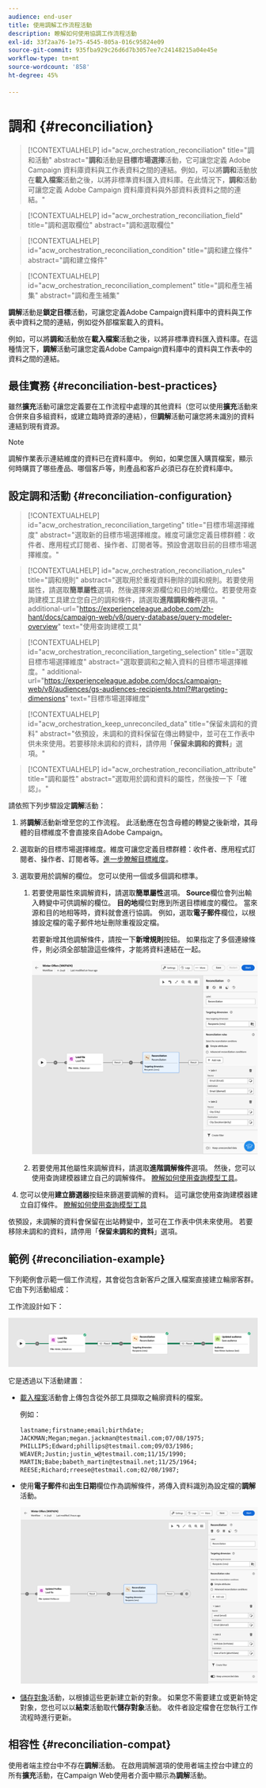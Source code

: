 ```yaml
---
audience: end-user
title: 使用調解工作流程活動
description: 瞭解如何使用協調工作流程活動
exl-id: 33f2aa76-1e75-4545-805a-016c95824e09
source-git-commit: 935fba929c26d6d7b3057ee7c24148215a04e45e
workflow-type: tm+mt
source-wordcount: '858'
ht-degree: 45%

---
```


# 調和 {#reconciliation}

>[!CONTEXTUALHELP]
>id="acw_orchestration_reconciliation"
>title="調和活動"
>abstract="**調和**&#x200B;活動是&#x200B;**目標市場選擇**&#x200B;活動，它可讓您定義 Adobe Campaign 資料庫資料與工作表資料之間的連結。例如，可以將&#x200B;**調和**&#x200B;活動放在&#x200B;**載入檔案**&#x200B;活動之後，以將非標準資料匯入資料庫。在此情況下，**調和**&#x200B;活動可讓您定義 Adobe Campaign 資料庫資料與外部資料表資料之間的連結。"

>[!CONTEXTUALHELP]
>id="acw_orchestration_reconciliation_field"
>title="調和選取欄位"
>abstract="調和選取欄位"

>[!CONTEXTUALHELP]
>id="acw_orchestration_reconciliation_condition"
>title="調和建立條件"
>abstract="調和建立條件"

>[!CONTEXTUALHELP]
>id="acw_orchestration_reconciliation_complement"
>title="調和產生補集"
>abstract="調和產生補集"

**調解**&#x200B;活動是&#x200B;**鎖定目標**&#x200B;活動，可讓您定義Adobe Campaign資料庫中的資料與工作表中資料之間的連結，例如從外部檔案載入的資料。

例如，可以將&#x200B;**調和**&#x200B;活動放在&#x200B;**載入檔案**&#x200B;活動之後，以將非標準資料匯入資料庫。在這種情況下，**調解**&#x200B;活動可讓您定義Adobe Campaign資料庫中的資料與工作表中的資料之間的連結。

## 最佳實務 {#reconciliation-best-practices}

雖然&#x200B;**擴充**&#x200B;活動可讓您定義要在工作流程中處理的其他資料（您可以使用&#x200B;**擴充**&#x200B;活動來合併來自多組資料，或建立臨時資源的連結），但&#x200B;**調解**&#x200B;活動可讓您將未識別的資料連結到現有資源。

>[!NOTE]
>調解作業表示連結維度的資料已在資料庫中。  例如，如果您匯入購買檔案，顯示何時購買了哪些產品、哪個客戶等，則產品和客戶必須已存在於資料庫中。

## 設定調和活動 {#reconciliation-configuration}

>[!CONTEXTUALHELP]
>id="acw_orchestration_reconciliation_targeting"
>title="目標市場選擇維度"
>abstract="選取新的目標市場選擇維度。維度可讓您定義目標群體：收件者、應用程式訂閱者、操作者、訂閱者等。預設會選取目前的目標市場選擇維度。"

>[!CONTEXTUALHELP]
>id="acw_orchestration_reconciliation_rules"
>title="調和規則"
>abstract="選取用於重複資料刪除的調和規則。若要使用屬性，請選取&#x200B;**簡單屬性**&#x200B;選項，然後選擇來源欄位和目的地欄位。若要使用查詢建模工具建立您自己的調和條件，請選取&#x200B;**進階調和條件**&#x200B;選項。"
>additional-url="https://experienceleague.adobe.com/zh-hant/docs/campaign-web/v8/query-database/query-modeler-overview" text="使用查詢建模工具"

>[!CONTEXTUALHELP]
>id="acw_orchestration_reconciliation_targeting_selection"
>title="選取目標市場選擇維度"
>abstract="選取要調和之輸入資料的目標市場選擇維度。"
>additional-url="https://experienceleague.adobe.com/docs/campaign-web/v8/audiences/gs-audiences-recipients.html?#targeting-dimensions" text="目標市場選擇維度"

>[!CONTEXTUALHELP]
>id="acw_orchestration_keep_unreconciled_data"
>title="保留未調和的資料"
>abstract="依預設，未調和的資料保留在傳出轉變中，並可在工作表中供未來使用。若要移除未調和的資料，請停用「**保留未調和的資料**」選項。"

>[!CONTEXTUALHELP]
>id="acw_orchestration_reconciliation_attribute"
>title="調和屬性"
>abstract="選取用於調和資料的屬性，然後按一下「確認」。"

請依照下列步驟設定&#x200B;**調解**&#x200B;活動：

1. 將&#x200B;**調解**&#x200B;活動新增至您的工作流程。 此活動應在包含母體的轉變之後新增，其母體的目標維度不會直接來自Adobe Campaign。

1. 選取新的目標市場選擇維度。維度可讓您定義目標群體：收件者、應用程式訂閱者、操作者、訂閱者等。[進一步瞭解目標維度](../../audience/about-recipients.md#targeting-dimensions)。

1. 選取要用於調解的欄位。 您可以使用一個或多個調和標準。

   1. 若要使用屬性來調解資料，請選取&#x200B;**簡單屬性**&#x200B;選項。 **Source**&#x200B;欄位會列出輸入轉變中可供調解的欄位。 **目的地**&#x200B;欄位對應到所選目標維度的欄位。 當來源和目的地相等時，資料就會進行協調。 例如，選取&#x200B;**電子郵件**&#x200B;欄位，以根據設定檔的電子郵件地址刪除重複設定檔。

      若要新增其他調解條件，請按一下&#x200B;**新增規則**&#x200B;按鈕。 如果指定了多個連線條件，則必須全部驗證這些條件，才能將資料連結在一起。

      ![](../assets/workflow-reconciliation-criteria.png)

   1. 若要使用其他屬性來調解資料，請選取&#x200B;**進階調解條件**&#x200B;選項。 然後，您可以使用查詢建模器建立自己的調解條件。 [瞭解如何使用查詢模型工具](../../query/query-modeler-overview.md)。

1. 您可以使用&#x200B;**建立篩選器**&#x200B;按鈕來篩選要調解的資料。 這可讓您使用查詢建模器建立自訂條件。 [瞭解如何使用查詢模型工具](../../query/query-modeler-overview.md)

依預設，未調解的資料會保留在出站轉變中，並可在工作表中供未來使用。 若要移除未調和的資料，請停用「**保留未調和的資料**」選項。

## 範例 {#reconciliation-example}

下列範例會示範一個工作流程，其會從包含新客戶之匯入檔案直接建立輪廓客群。它由下列活動組成：

工作流設計如下：

![](../assets/workflow-reconciliation-sample-1.0.png)


它是透過以下活動建置：

* [載入檔案](load-file.md)活動會上傳包含從外部工具擷取之輪廓資料的檔案。

  例如：

  ```
  lastname;firstname;email;birthdate;
  JACKMAN;Megan;megan.jackman@testmail.com;07/08/1975;
  PHILLIPS;Edward;phillips@testmail.com;09/03/1986;
  WEAVER;Justin;justin_w@testmail.com;11/15/1990;
  MARTIN;Babe;babeth_martin@testmail.net;11/25/1964;
  REESE;Richard;rreese@testmail.com;02/08/1987;
  ```

* 使用&#x200B;**電子郵件**&#x200B;和&#x200B;**出生日期**&#x200B;欄位作為調解條件，將傳入資料識別為設定檔的&#x200B;**調解**&#x200B;活動。

  ![](../assets/workflow-reconciliation-sample-1.1.png)

* [儲存對象](save-audience.md)活動，以根據這些更新建立新的對象。 如果您不需要建立或更新特定對象，您也可以以&#x200B;**結束**&#x200B;活動取代&#x200B;**儲存對象**&#x200B;活動。 收件者設定檔會在您執行工作流程時進行更新。


## 相容性 {#reconciliation-compat}

使用者端主控台中不存在&#x200B;**調解**&#x200B;活動。 在啟用調解選項的使用者端主控台中建立的所有&#x200B;**擴充**&#x200B;活動，在Campaign Web使用者介面中顯示為&#x200B;**調解**&#x200B;活動。
